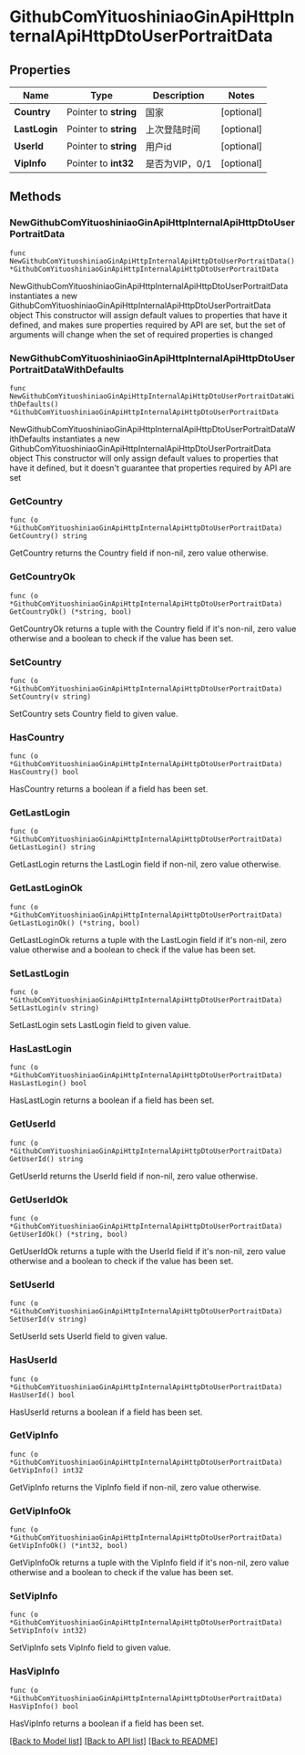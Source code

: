 # GithubComYituoshiniaoGinApiHttpInternalApiHttpDtoUserPortraitData

## Properties

Name | Type | Description | Notes
------------ | ------------- | ------------- | -------------
**Country** | Pointer to **string** | 国家 | [optional] 
**LastLogin** | Pointer to **string** | 上次登陆时间 | [optional] 
**UserId** | Pointer to **string** | 用户id | [optional] 
**VipInfo** | Pointer to **int32** | 是否为VIP，0/1 | [optional] 

## Methods

### NewGithubComYituoshiniaoGinApiHttpInternalApiHttpDtoUserPortraitData

`func NewGithubComYituoshiniaoGinApiHttpInternalApiHttpDtoUserPortraitData() *GithubComYituoshiniaoGinApiHttpInternalApiHttpDtoUserPortraitData`

NewGithubComYituoshiniaoGinApiHttpInternalApiHttpDtoUserPortraitData instantiates a new GithubComYituoshiniaoGinApiHttpInternalApiHttpDtoUserPortraitData object
This constructor will assign default values to properties that have it defined,
and makes sure properties required by API are set, but the set of arguments
will change when the set of required properties is changed

### NewGithubComYituoshiniaoGinApiHttpInternalApiHttpDtoUserPortraitDataWithDefaults

`func NewGithubComYituoshiniaoGinApiHttpInternalApiHttpDtoUserPortraitDataWithDefaults() *GithubComYituoshiniaoGinApiHttpInternalApiHttpDtoUserPortraitData`

NewGithubComYituoshiniaoGinApiHttpInternalApiHttpDtoUserPortraitDataWithDefaults instantiates a new GithubComYituoshiniaoGinApiHttpInternalApiHttpDtoUserPortraitData object
This constructor will only assign default values to properties that have it defined,
but it doesn't guarantee that properties required by API are set

### GetCountry

`func (o *GithubComYituoshiniaoGinApiHttpInternalApiHttpDtoUserPortraitData) GetCountry() string`

GetCountry returns the Country field if non-nil, zero value otherwise.

### GetCountryOk

`func (o *GithubComYituoshiniaoGinApiHttpInternalApiHttpDtoUserPortraitData) GetCountryOk() (*string, bool)`

GetCountryOk returns a tuple with the Country field if it's non-nil, zero value otherwise
and a boolean to check if the value has been set.

### SetCountry

`func (o *GithubComYituoshiniaoGinApiHttpInternalApiHttpDtoUserPortraitData) SetCountry(v string)`

SetCountry sets Country field to given value.

### HasCountry

`func (o *GithubComYituoshiniaoGinApiHttpInternalApiHttpDtoUserPortraitData) HasCountry() bool`

HasCountry returns a boolean if a field has been set.

### GetLastLogin

`func (o *GithubComYituoshiniaoGinApiHttpInternalApiHttpDtoUserPortraitData) GetLastLogin() string`

GetLastLogin returns the LastLogin field if non-nil, zero value otherwise.

### GetLastLoginOk

`func (o *GithubComYituoshiniaoGinApiHttpInternalApiHttpDtoUserPortraitData) GetLastLoginOk() (*string, bool)`

GetLastLoginOk returns a tuple with the LastLogin field if it's non-nil, zero value otherwise
and a boolean to check if the value has been set.

### SetLastLogin

`func (o *GithubComYituoshiniaoGinApiHttpInternalApiHttpDtoUserPortraitData) SetLastLogin(v string)`

SetLastLogin sets LastLogin field to given value.

### HasLastLogin

`func (o *GithubComYituoshiniaoGinApiHttpInternalApiHttpDtoUserPortraitData) HasLastLogin() bool`

HasLastLogin returns a boolean if a field has been set.

### GetUserId

`func (o *GithubComYituoshiniaoGinApiHttpInternalApiHttpDtoUserPortraitData) GetUserId() string`

GetUserId returns the UserId field if non-nil, zero value otherwise.

### GetUserIdOk

`func (o *GithubComYituoshiniaoGinApiHttpInternalApiHttpDtoUserPortraitData) GetUserIdOk() (*string, bool)`

GetUserIdOk returns a tuple with the UserId field if it's non-nil, zero value otherwise
and a boolean to check if the value has been set.

### SetUserId

`func (o *GithubComYituoshiniaoGinApiHttpInternalApiHttpDtoUserPortraitData) SetUserId(v string)`

SetUserId sets UserId field to given value.

### HasUserId

`func (o *GithubComYituoshiniaoGinApiHttpInternalApiHttpDtoUserPortraitData) HasUserId() bool`

HasUserId returns a boolean if a field has been set.

### GetVipInfo

`func (o *GithubComYituoshiniaoGinApiHttpInternalApiHttpDtoUserPortraitData) GetVipInfo() int32`

GetVipInfo returns the VipInfo field if non-nil, zero value otherwise.

### GetVipInfoOk

`func (o *GithubComYituoshiniaoGinApiHttpInternalApiHttpDtoUserPortraitData) GetVipInfoOk() (*int32, bool)`

GetVipInfoOk returns a tuple with the VipInfo field if it's non-nil, zero value otherwise
and a boolean to check if the value has been set.

### SetVipInfo

`func (o *GithubComYituoshiniaoGinApiHttpInternalApiHttpDtoUserPortraitData) SetVipInfo(v int32)`

SetVipInfo sets VipInfo field to given value.

### HasVipInfo

`func (o *GithubComYituoshiniaoGinApiHttpInternalApiHttpDtoUserPortraitData) HasVipInfo() bool`

HasVipInfo returns a boolean if a field has been set.


[[Back to Model list]](../README.md#documentation-for-models) [[Back to API list]](../README.md#documentation-for-api-endpoints) [[Back to README]](../README.md)


